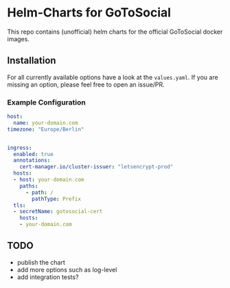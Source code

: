 # Helm-Charts for GoToSocial

This repo contains (unofficial) helm charts for the official GoToSocial docker images.

## Installation

For all currently available options have a look at the `values.yaml`. If you are missing an option, please feel free to open an issue/PR.

### Example Configuration

```yaml
host: 
  name: your-domain.com
timezone: "Europe/Berlin"


ingress:
  enabled: true
  annotations:
    cert-manager.io/cluster-issuer: "letsencrypt-prod"
  hosts:
  - host: your-domain.com
    paths:
      - path: /
        pathType: Prefix
  tls: 
  - secretName: gotosocial-cert
    hosts:
    - your-domain.com
```

## TODO

- publish the chart
- add more options such as log-level
- add integration tests?
